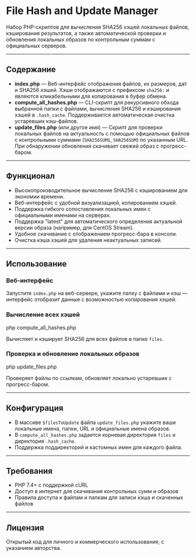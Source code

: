 # File Hash and Update Manager

Набор PHP-скриптов для вычисления SHA256 хэшей локальных файлов, кэширования результатов, а также автоматической проверки и обновления локальных образов по контрольным суммам с официальных серверов.

---

## Содержание

- **index.php** — Веб-интерфейс отображения файлов, их размеров, дат и SHA256 хэшей. Хэши отображаются с префиксом `sha256:` и являются кликабельными для копирования в буфер обмена.
- **compute_all_hashes.php** — CLI-скрипт для рекурсивного обхода выбранной папки с файлами, вычисления SHA256 и кэширования хэшей в `.hash_cache`. Поддерживается автоматическая очистка устаревших кэш-файлов.
- **update_files.php** (или другое имя) — Скрипт для проверки локальных файлов на актуальность с помощью официальных файлов с контрольными суммами (`SHA256SUMS`, `SHA256SUM`) по указанным URL. При обнаружении обновления скачивает свежий образ с прогресс-баром.

---

## Функционал

- Высокопроизводительное вычисление SHA256 с кэшированием для экономии времени.
- Веб-интерфейс с удобной визуализацией, копированием хэшей.
- Поддержка гибкого сопоставления локальных имен с официальными именами на серверах.
- Поддержка "latest" для автоматического определения актуальной версии образа (например, для CentOS Stream).
- Удобное скачивание с отображением прогресс-бара в консоли.
- Очистка кэша хэшей для удаления неактуальных записей.

---

## Использование

### Веб-интерфейс

Запустите `index.php` на веб-сервере, укажите папку с файлами и кэш — интерфейс отобразит данные с возможностью копирования хэшей.

### Вычисление всех хэшей

php compute_all_hashes.php


Вычисляет и кэширует SHA256 для всех файлов в папке `files`.

### Проверка и обновление локальных образов

php update_files.php


Проверяет файлы по ссылкам, обновляет локально устаревшие с прогресс-баром.

---

## Конфигурация

- В массиве `$filesToUpdate` файла `update_files.php` укажите ваши локальные имена, папки, URL и официальные имена образов.
- В `compute_all_hashes.php` задается корневая директория `files` и директория `.hash_cache`.
- Поддержка поддиректорий и кастомных имен для каждого файла.

---

## Требования

- PHP 7.4+ с поддержкой cURL
- Доступ в интернет для скачивания контрольных сумм и образов
- Правила доступа к файлам и папкам для записи кэша и скаченных файлов

---

## Лицензия

Открытый код для личного и коммерческого использования, с указанием авторства.
